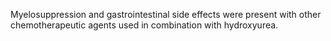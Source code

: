 Myelosuppression and gastrointestinal side effects were present with other chemotherapeutic agents used in combination with hydroxyurea.
